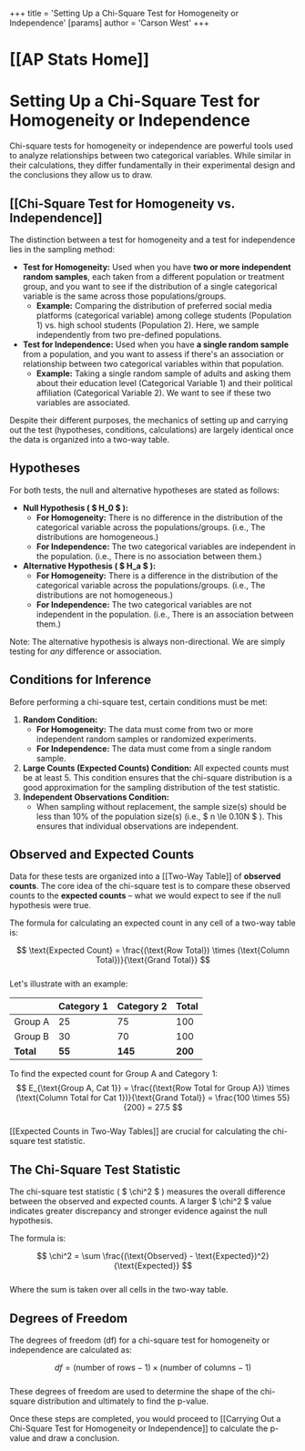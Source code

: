 +++
 title = 'Setting Up a Chi-Square Test for Homogeneity or Independence'
[params]
	author = 'Carson West'
+++
# [[AP Stats Home]]
# Setting Up a Chi-Square Test for Homogeneity or Independence

Chi-square tests for homogeneity or independence are powerful tools used to analyze relationships between two categorical variables. While similar in their calculations, they differ fundamentally in their experimental design and the conclusions they allow us to draw.

## [[Chi-Square Test for Homogeneity vs. Independence]]

The distinction between a test for homogeneity and a test for independence lies in the sampling method:

*   **Test for Homogeneity:** Used when you have **two or more independent random samples**, each taken from a different population or treatment group, and you want to see if the distribution of a single categorical variable is the same across those populations/groups.
    *   **Example:** Comparing the distribution of preferred social media platforms (categorical variable) among college students (Population 1) vs. high school students (Population 2). Here, we sample independently from two pre-defined populations.
*   **Test for Independence:** Used when you have **a single random sample** from a population, and you want to assess if there's an association or relationship between two categorical variables within that population.
    *   **Example:** Taking a single random sample of adults and asking them about their education level (Categorical Variable 1) and their political affiliation (Categorical Variable 2). We want to see if these two variables are associated.

Despite their different purposes, the mechanics of setting up and carrying out the test (hypotheses, conditions, calculations) are largely identical once the data is organized into a two-way table.

## Hypotheses

For both tests, the null and alternative hypotheses are stated as follows:

*   **Null Hypothesis ( $ H_0 $ ):**
    *   **For Homogeneity:** There is no difference in the distribution of the categorical variable across the populations/groups. (i.e., The distributions are homogeneous.)
    *   **For Independence:** The two categorical variables are independent in the population. (i.e., There is no association between them.)
*   **Alternative Hypothesis ( $ H_a $ ):**
    *   **For Homogeneity:** There is a difference in the distribution of the categorical variable across the populations/groups. (i.e., The distributions are not homogeneous.)
    *   **For Independence:** The two categorical variables are not independent in the population. (i.e., There is an association between them.)

Note: The alternative hypothesis is always non-directional. We are simply testing for *any* difference or association.

## Conditions for Inference

Before performing a chi-square test, certain conditions must be met:

1.  **Random Condition:**
    *   **For Homogeneity:** The data must come from two or more independent random samples or randomized experiments.
    *   **For Independence:** The data must come from a single random sample.
2.  **Large Counts (Expected Counts) Condition:** All expected counts must be at least 5. This condition ensures that the chi-square distribution is a good approximation for the sampling distribution of the test statistic.
3.  **Independent Observations Condition:**
    *   When sampling without replacement, the sample size(s) should be less than 10% of the population size(s) (i.e.,  $ n \le 0.10N $ ). This ensures that individual observations are independent.

## Observed and Expected Counts

Data for these tests are organized into a [[Two-Way Table]] of **observed counts**. The core idea of the chi-square test is to compare these observed counts to the **expected counts** – what we would expect to see if the null hypothesis were true.

The formula for calculating an expected count in any cell of a two-way table is:

 $$  \text{Expected Count} = \frac{(\text{Row Total}) \times (\text{Column Total})}{\text{Grand Total}}
 $$  
Let's illustrate with an example:

|             | Category 1 | Category 2 | Total |
| :---------- | :--------- | :--------- | :---- |
| Group A     | 25         | 75         | 100   |
| Group B     | 30         | 70         | 100   |
| **Total**   | **55**     | **145**    | **200** |

To find the expected count for Group A and Category 1:
 $$  E_{\text{Group A, Cat 1}} = \frac{(\text{Row Total for Group A}) \times (\text{Column Total for Cat 1})}{\text{Grand Total}} = \frac{100 \times 55}{200} = 27.5
 $$  
[[Expected Counts in Two-Way Tables]] are crucial for calculating the chi-square test statistic.

## The Chi-Square Test Statistic

The chi-square test statistic ( $ \chi^2 $ ) measures the overall difference between the observed and expected counts. A larger  $ \chi^2 $  value indicates greater discrepancy and stronger evidence against the null hypothesis.

The formula is:

 $$  \chi^2 = \sum \frac{(\text{Observed} - \text{Expected})^2}{\text{Expected}}
 $$  
Where the sum is taken over all cells in the two-way table.

## Degrees of Freedom

The degrees of freedom (df) for a chi-square test for homogeneity or independence are calculated as:

 $$  df = (\text{number of rows} - 1) \times (\text{number of columns} - 1)
 $$  
These degrees of freedom are used to determine the shape of the chi-square distribution and ultimately to find the p-value.

Once these steps are completed, you would proceed to [[Carrying Out a Chi-Square Test for Homogeneity or Independence]] to calculate the p-value and draw a conclusion.